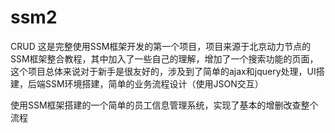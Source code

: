 # ssm2
CRUD
这是完整使用SSM框架开发的第一个项目，项目来源于北京动力节点的SSM框架整合教程，其中加入了一些自己的理解，增加了一个搜索功能的页面，这个项目总体来说对于新手是很友好的，涉及到了简单的ajax和jquery处理，UI搭建，后端SSM环境搭建，简单的业务流程设计（使用JSON交互）

使用SSM框架搭建的一个简单的员工信息管理系统，实现了基本的增删改查整个流程

